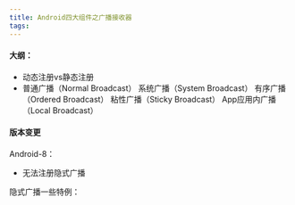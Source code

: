 ```yaml
---
title: Android四大组件之广播接收器
tags:
---
```


#### 大纲：

+ 动态注册vs静态注册
+ 普通广播（Normal Broadcast）
  系统广播（System Broadcast）
  有序广播（Ordered Broadcast）
  粘性广播（Sticky Broadcast）
  App应用内广播（Local Broadcast）




#### 版本变更

Android-8：
+ 无法注册隐式广播

隐式广播一些特例：






